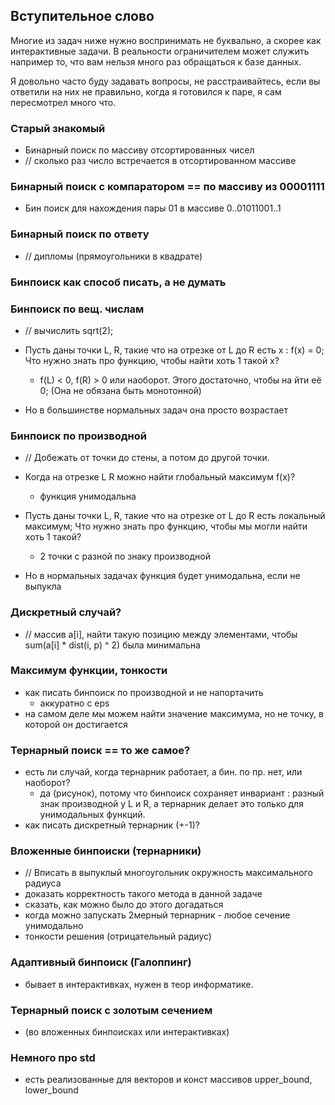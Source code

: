 ## Вступительное слово
Многие из задач ниже нужно воспринимать не буквально, а скорее как интерактивные задачи. В реальности ограничителем может служить например то, что вам нельзя много раз обращаться к базе данных.

Я довольно часто буду задавать вопросы, не расстраивайтесь, если вы ответили на них не правильно, когда я готовился к паре, я сам пересмотрел много что.

### Старый знакомый
- Бинарный поиск по массиву отсортированных чисел
- // сколько раз число встречается в отсортированном массиве


### Бинарный поиск с компаратором == по массиву из 00001111
- Бин поиск для нахождения пары 01 в массиве 0..01011001..1

### Бинарный поиск по ответу
- // дипломы (прямоугольники в квадрате)


### Бинпоиск как способ писать, а не думать


### Бинпоиск по вещ. числам
- // вычислить sqrt(2);
- Пусть даны точки L, R, такие что на отрезке от L до R есть x : f(x) = 0; Что нужно знать про функцию, чтобы найти хоть 1 такой x?
	- f(L) < 0, f(R) > 0 или наоборот.
Этого достаточно, чтобы на йти её 0; (Она не обязана быть монотонной)

- Но в большинстве нормальных задач она просто возрастает


### Бинпоиск по производной
- // Добежать от точки до стены, а потом до другой точки.
- Когда на отрезке L R можно найти глобальный максимум f(x)?
	- функция унимодальна

- Пусть даны точки L, R, такие что на отрезке от L до R есть локальный максимум; Что нужно знать про функцию, чтобы мы могли найти хоть 1 такой?
	- 2 точки с разной по знаку производной
- Но в нормальных задачах функция будет унимодальна, если не выпукла

### Дискретный случай?
- // массив a[i], найти такую позицию между элементами, чтобы sum(a[i] * dist(i, p) ^ 2) была минимальна

### Максимум функции, тонкости
- как писать бинпоиск по производной и не напортачить
	- аккуратно с eps
- на самом деле мы можем найти значение максимума, но не точку, в которой он достигается

### Тернарный поиск == то же самое?
- есть ли случай, когда тернарник работает, а бин. по пр. нет, или наоборот?
	- да (рисунок), потому что бинпоиск сохраняет инвариант : разный знак
	производной у L и R, а тернарник делает это только для унимодальных функций.
- как писать дискретный тернарник (+-1)?

### Вложенные бинпоиски (тернарники)
- // Вписать в выпуклый многоугольник окружность максимального радиуса
- доказать корректность такого метода в данной задаче
- сказать, как можно было до этого догадаться
- когда можно запускать 2мерный тернарник - любое сечение унимодально
- тонкости решения (отрицательный радиус)


### Адаптивный бинпоиск (Галоппинг)
- бывает в интерактивках, нужен в теор информатике.


### Тернарный поиск с золотым сечением
- (во вложенных бинпоисках или интерактивках)


### Немного про std
- есть реализованные для векторов и конст массивов upper_bound, lower_bound



